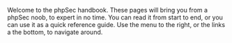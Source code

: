 Welcome to the phpSec handbook. These pages will bring you from a phpSec noob, to expert in no time. You can read it from start to end, or you can use it as a quick reference guide. Use the menu to the right, or the links a the bottom, to navigate around.
